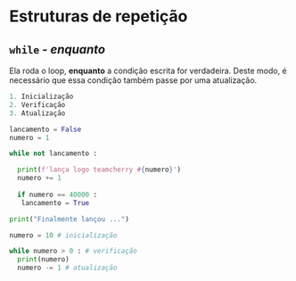# Estruturas de repetição

## `while` - *enquanto*

Ela roda o loop, **enquanto** a condição escrita for verdadeira. Deste modo, é necessário que essa condição também passe por uma atualização.

```python
1. Inicialização
2. Verificação
3. Atualização
```

```python
lancamento = False
numero = 1

while not lancamento :

  print(f'lança logo teamcherry #{numero}')
  numero += 1
  
  if numero == 40000 :
   lancamento = True

print("Finalmente lançou ...")
```

```python
numero = 10 # inicialização

while numero > 0 : # verificação
  print(numero) 
  numero -= 1 # atualização
```



